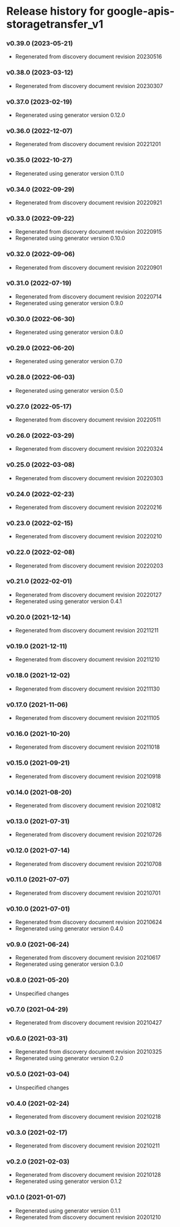 # Release history for google-apis-storagetransfer_v1

### v0.39.0 (2023-05-21)

* Regenerated from discovery document revision 20230516

### v0.38.0 (2023-03-12)

* Regenerated from discovery document revision 20230307

### v0.37.0 (2023-02-19)

* Regenerated using generator version 0.12.0

### v0.36.0 (2022-12-07)

* Regenerated from discovery document revision 20221201

### v0.35.0 (2022-10-27)

* Regenerated using generator version 0.11.0

### v0.34.0 (2022-09-29)

* Regenerated from discovery document revision 20220921

### v0.33.0 (2022-09-22)

* Regenerated from discovery document revision 20220915
* Regenerated using generator version 0.10.0

### v0.32.0 (2022-09-06)

* Regenerated from discovery document revision 20220901

### v0.31.0 (2022-07-19)

* Regenerated from discovery document revision 20220714
* Regenerated using generator version 0.9.0

### v0.30.0 (2022-06-30)

* Regenerated using generator version 0.8.0

### v0.29.0 (2022-06-20)

* Regenerated using generator version 0.7.0

### v0.28.0 (2022-06-03)

* Regenerated using generator version 0.5.0

### v0.27.0 (2022-05-17)

* Regenerated from discovery document revision 20220511

### v0.26.0 (2022-03-29)

* Regenerated from discovery document revision 20220324

### v0.25.0 (2022-03-08)

* Regenerated from discovery document revision 20220303

### v0.24.0 (2022-02-23)

* Regenerated from discovery document revision 20220216

### v0.23.0 (2022-02-15)

* Regenerated from discovery document revision 20220210

### v0.22.0 (2022-02-08)

* Regenerated from discovery document revision 20220203

### v0.21.0 (2022-02-01)

* Regenerated from discovery document revision 20220127
* Regenerated using generator version 0.4.1

### v0.20.0 (2021-12-14)

* Regenerated from discovery document revision 20211211

### v0.19.0 (2021-12-11)

* Regenerated from discovery document revision 20211210

### v0.18.0 (2021-12-02)

* Regenerated from discovery document revision 20211130

### v0.17.0 (2021-11-06)

* Regenerated from discovery document revision 20211105

### v0.16.0 (2021-10-20)

* Regenerated from discovery document revision 20211018

### v0.15.0 (2021-09-21)

* Regenerated from discovery document revision 20210918

### v0.14.0 (2021-08-20)

* Regenerated from discovery document revision 20210812

### v0.13.0 (2021-07-31)

* Regenerated from discovery document revision 20210726

### v0.12.0 (2021-07-14)

* Regenerated from discovery document revision 20210708

### v0.11.0 (2021-07-07)

* Regenerated from discovery document revision 20210701

### v0.10.0 (2021-07-01)

* Regenerated from discovery document revision 20210624
* Regenerated using generator version 0.4.0

### v0.9.0 (2021-06-24)

* Regenerated from discovery document revision 20210617
* Regenerated using generator version 0.3.0

### v0.8.0 (2021-05-20)

* Unspecified changes

### v0.7.0 (2021-04-29)

* Regenerated from discovery document revision 20210427

### v0.6.0 (2021-03-31)

* Regenerated from discovery document revision 20210325
* Regenerated using generator version 0.2.0

### v0.5.0 (2021-03-04)

* Unspecified changes

### v0.4.0 (2021-02-24)

* Regenerated from discovery document revision 20210218

### v0.3.0 (2021-02-17)

* Regenerated from discovery document revision 20210211

### v0.2.0 (2021-02-03)

* Regenerated from discovery document revision 20210128
* Regenerated using generator version 0.1.2

### v0.1.0 (2021-01-07)

* Regenerated using generator version 0.1.1
* Regenerated from discovery document revision 20201210

